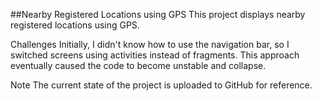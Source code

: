 ##Nearby Registered Locations using GPS
This project displays nearby registered locations using GPS.

Challenges
Initially, I didn't know how to use the navigation bar, so I switched screens using activities instead of fragments. This approach eventually caused the code to become unstable and collapse.

Note
The current state of the project is uploaded to GitHub for reference.
